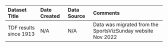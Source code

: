 |Dataset Title|Date Created|Data Source|Comments|
|:----|:---------|:---------|:---------|
|TDF results since 1913|N/A|N/A|Data was migrated from the SportsVizSunday website Nov 2022|



